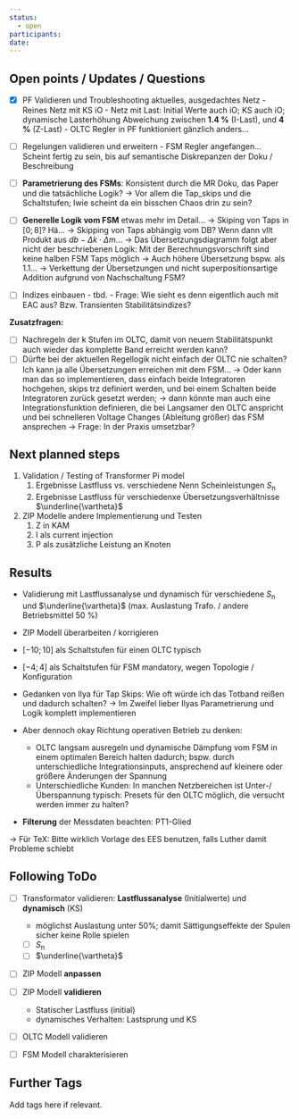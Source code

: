 ```yaml
---
status:
  - open
participants: 
date:
---
```

## Open points / Updates / Questions
- [x] PF Validieren und Troubleshooting aktuelles, ausgedachtes Netz
      - Reines Netz mit KS iO
      - Netz mit Last: Initial Werte auch iO; KS auch iO; dynamische Lasterhöhung Abweichung zwischen **1.4 %** (I-Last), und **4 %** (Z-Last)
      - OLTC Regler in PF funktioniert gänzlich anders...

- [ ] Regelungen validieren und erweitern
      - FSM Regler angefangen... Scheint fertig zu sein, bis auf semantische Diskrepanzen der Doku / Beschreibung
- [ ] **Parametrierung des FSMs**: Konsistent durch die MR Doku, das Paper und die tatsächliche Logik?
      -> Vor allem die Tap_skips und die Schaltstufen; Iwie scheint da ein bisschen Chaos drin zu sein?
- [ ] **Generelle Logik vom FSM** etwas mehr im Detail...
      -> Skiping von Taps in $[0; 8]$? Hä...
      -> Skipping von Taps abhängig vom DB? Wenn dann vllt Produkt aus $db - \Delta k \cdot \Delta m$...
      -> Das Übersetzungsdiagramm folgt aber nicht der beschriebenen Logik: Mit der Berechnungsvorschrift sind keine halben FSM Taps möglich -> Auch höhere Übersetzung bspw. als 1.1...
      -> Verkettung der Übersetzungen und nicht superpositionsartige Addition aufgrund von Nachschaltung FSM? 

- [ ] Indizes einbauen
      - tbd.
      - Frage: Wie sieht es denn eigentlich auch mit EAC aus? Bzw. Transienten Stabilitätsindizes? 

**Zusatzfragen:**
- [ ] Nachregeln der k Stufen im OLTC, damit von neuem Stabilitätspunkt auch wieder das komplette Band erreicht werden kann?
- [ ] Dürfte bei der aktuellen Regellogik nicht einfach der OLTC nie schalten? Ich kann ja alle Übersetzungen erreichen mit dem FSM...
	-> Oder kann man das so implementieren, dass einfach beide Integratoren hochgehen, skips trz definiert werden, und bei einem Schalten beide Integratoren zurück gesetzt werden; 
	-> dann könnte man auch eine Integrationsfunktion definieren, die bei Langsamer den OLTC anspricht und bei schnelleren Voltage Changes (Ableitung größer) das FSM ansprechen -> Frage: In der Praxis umsetzbar?

## Next planned steps
1. Validation / Testing of Transformer Pi model
	1. Ergebnisse Lastfluss vs. verschiedene Nenn Scheinleistungen $S_\mathrm{n}$
	2. Ergebnisse Lastfluss für verschiedenxe Übersetzungsverhältnisse $\underline{\vartheta}$
2. ZIP Modelle andere Implementierung und Testen
	1. Z in KAM
	2. I als current injection
	3. P als zusätzliche Leistung an Knoten
## Results
- Validierung mit Lastflussanalyse und dynamisch für verschiedene $S_\mathrm{n}$ und $\underline{\vartheta}$ (max. Auslastung Trafo. / andere Betriebsmittel 50 %)
- ZIP Modell überarbeiten / korrigieren
- $[-10;10]$ als Schaltstufen für einen OLTC typisch
- $[-4;4]$ als Schaltstufen für FSM mandatory, wegen Topologie / Konfiguration

- Gedanken von Ilya für Tap Skips: Wie oft würde ich das Totband reißen und dadurch schalten?
	-> Im Zweifel lieber Ilyas Parametrierung und Logik komplett implementieren
- Aber dennoch okay Richtung operativen Betrieb zu denken: 
	- OLTC langsam ausregeln und dynamische Dämpfung vom FSM in einem optimalen Bereich halten dadurch; bspw. durch unterschiedliche Integrationsinputs, ansprechend auf kleinere oder größere Änderungen der Spannung
	- Unterschiedliche Kunden: In manchen Netzbereichen ist Unter-/Überspannung typisch: Presets für den OLTC möglich, die versucht werden immer zu halten?
- **Filterung** der Messdaten beachten: PT1-Glied



-> Für TeX: Bitte wirklich Vorlage des EES benutzen, falls Luther damit Probleme schiebt
## Following ToDo
- [ ] Transformator validieren: **Lastflussanalyse** (Initialwerte) und **dynamisch** (KS)
	- möglichst Auslastung unter 50%; damit Sättigungseffekte der Spulen sicher keine Rolle spielen
	- [ ] $S_\mathrm{n}$
	- [ ] $\underline{\vartheta}$
- [ ] ZIP Modell **anpassen**
- [ ] ZIP Modell **validieren**
	- Statischer Lastfluss (initial)
	- dynamisches Verhalten: Lastsprung und KS

- [ ] OLTC Modell validieren
- [ ] FSM Modell charakterisieren 
## Further Tags
Add tags here if relevant.